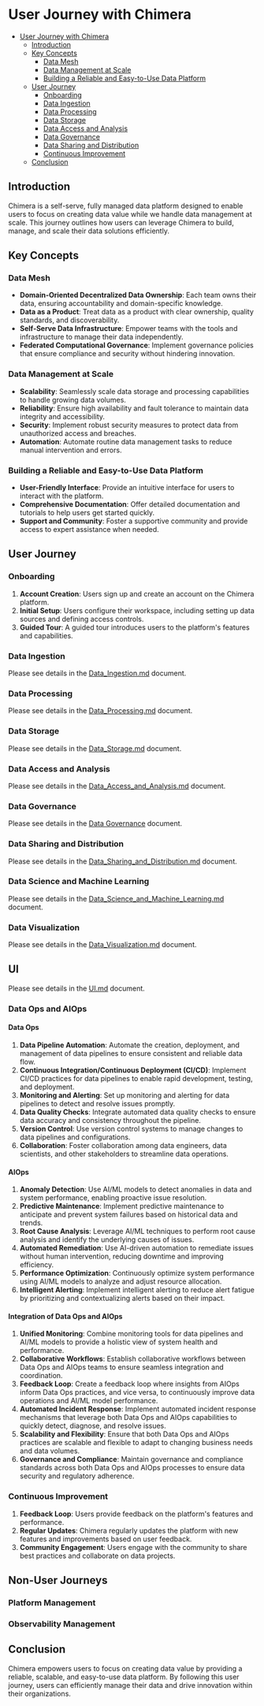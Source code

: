 # User Journey with Chimera

<!-- TOC -->
* [User Journey with Chimera](#user-journey-with-chimera)
  * [Introduction](#introduction)
  * [Key Concepts](#key-concepts)
    * [Data Mesh](#data-mesh)
    * [Data Management at Scale](#data-management-at-scale)
    * [Building a Reliable and Easy-to-Use Data Platform](#building-a-reliable-and-easy-to-use-data-platform)
  * [User Journey](#user-journey)
    * [Onboarding](#onboarding)
    * [Data Ingestion](#data-ingestion)
    * [Data Processing](#data-processing)
    * [Data Storage](#data-storage)
    * [Data Access and Analysis](#data-access-and-analysis)
    * [Data Governance](#data-governance)
    * [Data Sharing and Distribution](#data-sharing-and-distribution)
    * [Continuous Improvement](#continuous-improvement)
  * [Conclusion](#conclusion)
<!-- TOC -->

## Introduction
Chimera is a self-serve, fully managed data platform designed to enable users to focus on creating data value while we handle data management at scale. This journey outlines how users can leverage Chimera to build, manage, and scale their data solutions efficiently.

## Key Concepts

### Data Mesh
- **Domain-Oriented Decentralized Data Ownership**: Each team owns their data, ensuring accountability and domain-specific knowledge.
- **Data as a Product**: Treat data as a product with clear ownership, quality standards, and discoverability.
- **Self-Serve Data Infrastructure**: Empower teams with the tools and infrastructure to manage their data independently.
- **Federated Computational Governance**: Implement governance policies that ensure compliance and security without hindering innovation.

### Data Management at Scale
- **Scalability**: Seamlessly scale data storage and processing capabilities to handle growing data volumes.
- **Reliability**: Ensure high availability and fault tolerance to maintain data integrity and accessibility.
- **Security**: Implement robust security measures to protect data from unauthorized access and breaches.
- **Automation**: Automate routine data management tasks to reduce manual intervention and errors.

### Building a Reliable and Easy-to-Use Data Platform
- **User-Friendly Interface**: Provide an intuitive interface for users to interact with the platform.
- **Comprehensive Documentation**: Offer detailed documentation and tutorials to help users get started quickly.
- **Support and Community**: Foster a supportive community and provide access to expert assistance when needed.

## User Journey

### Onboarding
1. **Account Creation**: Users sign up and create an account on the Chimera platform.
2. **Initial Setup**: Users configure their workspace, including setting up data sources and defining access controls.
3. **Guided Tour**: A guided tour introduces users to the platform's features and capabilities.

### Data Ingestion
Please see details in the [Data_Ingestion.md](Data_Ingestion.md) document.

### Data Processing
Please see details in the [Data_Processing.md](Data_Processing.md) document.

### Data Storage
Please see details in the [Data_Storage.md](Data_Storage.md) document.

### Data Access and Analysis
Please see details in the [Data_Access_and_Analysis.md](Data_Access_and_Analysis.md) document.

### Data Governance
Please see details in the [Data Governance](Data_Governance.md) document.

### Data Sharing and Distribution
Please see details in the [Data_Sharing_and_Distribution.md](Data_Sharing_and_Distribution.md) document.

### Data Science and Machine Learning
Please see details in the [Data_Science_and_Machine_Learning.md](Data_Science_and_Machine_Learning.md) document.

### Data Visualization
Please see details in the [Data_Visualization.md](Data_Visualization.md) document.

## UI
Please see details in the [UI.md](UI.md) document.

### Data Ops and AIOps

#### Data Ops
1. **Data Pipeline Automation**: Automate the creation, deployment, and management of data pipelines to ensure consistent and reliable data flow.
2. **Continuous Integration/Continuous Deployment (CI/CD)**: Implement CI/CD practices for data pipelines to enable rapid development, testing, and deployment.
3. **Monitoring and Alerting**: Set up monitoring and alerting for data pipelines to detect and resolve issues promptly.
4. **Data Quality Checks**: Integrate automated data quality checks to ensure data accuracy and consistency throughout the pipeline.
5. **Version Control**: Use version control systems to manage changes to data pipelines and configurations.
6. **Collaboration**: Foster collaboration among data engineers, data scientists, and other stakeholders to streamline data operations.

#### AIOps
1. **Anomaly Detection**: Use AI/ML models to detect anomalies in data and system performance, enabling proactive issue resolution.
2. **Predictive Maintenance**: Implement predictive maintenance to anticipate and prevent system failures based on historical data and trends.
3. **Root Cause Analysis**: Leverage AI/ML techniques to perform root cause analysis and identify the underlying causes of issues.
4. **Automated Remediation**: Use AI-driven automation to remediate issues without human intervention, reducing downtime and improving efficiency.
5. **Performance Optimization**: Continuously optimize system performance using AI/ML models to analyze and adjust resource allocation.
6. **Intelligent Alerting**: Implement intelligent alerting to reduce alert fatigue by prioritizing and contextualizing alerts based on their impact.

#### Integration of Data Ops and AIOps
1. **Unified Monitoring**: Combine monitoring tools for data pipelines and AI/ML models to provide a holistic view of system health and performance.
2. **Collaborative Workflows**: Establish collaborative workflows between Data Ops and AIOps teams to ensure seamless integration and coordination.
3. **Feedback Loop**: Create a feedback loop where insights from AIOps inform Data Ops practices, and vice versa, to continuously improve data operations and AI/ML model performance.
4. **Automated Incident Response**: Implement automated incident response mechanisms that leverage both Data Ops and AIOps capabilities to quickly detect, diagnose, and resolve issues.
5. **Scalability and Flexibility**: Ensure that both Data Ops and AIOps practices are scalable and flexible to adapt to changing business needs and data volumes.
6. **Governance and Compliance**: Maintain governance and compliance standards across both Data Ops and AIOps processes to ensure data security and regulatory adherence.

### Continuous Improvement
1. **Feedback Loop**: Users provide feedback on the platform's features and performance.
2. **Regular Updates**: Chimera regularly updates the platform with new features and improvements based on user feedback.
3. **Community Engagement**: Users engage with the community to share best practices and collaborate on data projects.

## Non-User Journeys

### Platform Management

### Observability Management

## Conclusion
Chimera empowers users to focus on creating data value by providing a reliable, scalable, and easy-to-use data platform. By following this user journey, users can efficiently manage their data and drive innovation within their organizations.